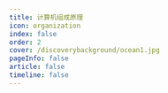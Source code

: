 ```yaml
---
title: 计算机组成原理
icon: organization 
index: false
order: 2
cover: /discoverybackground/ocean1.jpg
pageInfo: false
article: false
timeline: false
---
```


<Catalog />


